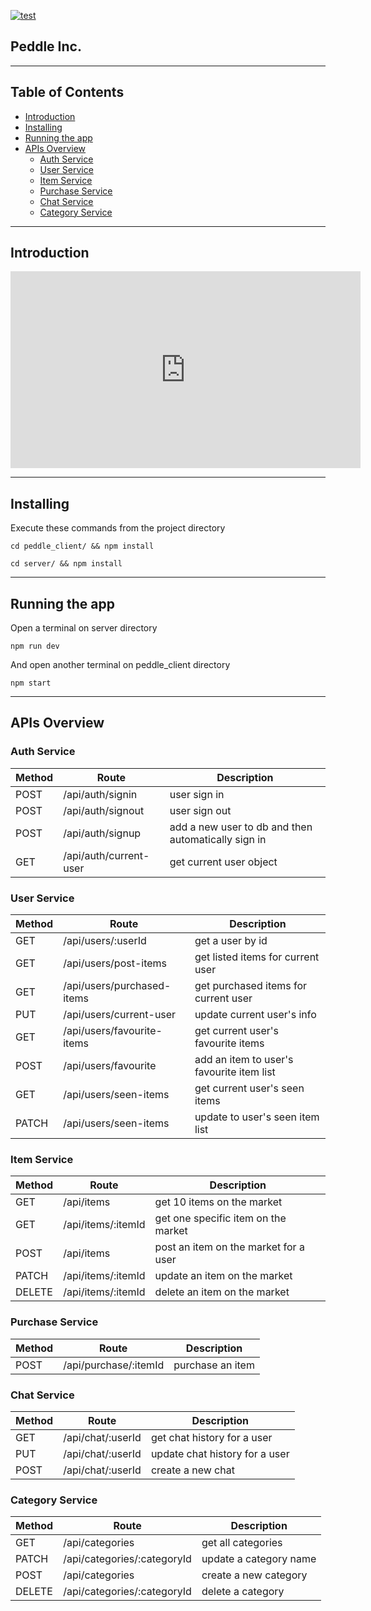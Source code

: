 [![test](https://github.com/SionYoung/peddle/actions/workflows/integrate.yml/badge.svg)](https://github.com/SionYoung/peddle/actions/workflows/integrate.yml)

## Peddle Inc.

---

## Table of Contents
- [Introduction](#introduction)
- [Installing](#installing)
- [Running the app](#running-the-app)
- [APIs Overview](#apis-overview)
	- [Auth Service](#auth-service)
	- [User Service](#user-service)
	- [Item Service](#item-service)
	- [Purchase Service](#purchase-service)
	- [Chat Service](#chat-service)
	- [Category Service](#category-service)

---

## Introduction

<iframe width="560" height="315" src="https://www.youtube.com/embed/ZuK0LSJSYA4" title="YouTube video player" frameborder="0" allow="accelerometer; autoplay; clipboard-write; encrypted-media; gyroscope; picture-in-picture" allowfullscreen></iframe>

---

## Installing

Execute these commands from the project directory

```
cd peddle_client/ && npm install
```

```
cd server/ && npm install
```

---

## Running the app

Open a terminal on server directory

```
npm run dev
```

And open another terminal on peddle_client directory

```
npm start
```

---

## APIs Overview

### Auth Service

| Method | Route | Description |
|---|---|---|
| POST | /api/auth/signin      | user sign in     |
| POST | /api/auth/signout     | user sign out    |
| POST | /api/auth/signup      | add a new user to db and then automatically sign in |
| GET  | /api/auth/current-user | get current user object |


### User Service
| Method | Route | Description |
|---|---|---|
| GET  | /api/users/:userId        | get a user by id |
| GET  | /api/users/post-items      | get listed items for current user |
| GET  | /api/users/purchased-items | get purchased items for current user |
| PUT  | /api/users/current-user    | update current user's info  |
| GET  | /api/users/favourite-items | get current user's favourite items |
| POST | /api/users/favourite       | add an item to user's favourite item list |
| GET  | /api/users/seen-items      | get current user's seen items |
| PATCH | /api/users/seen-items     | update to user's seen item list |

### Item Service
| Method | Route | Description |
|---|---|---|
| GET    | /api/items          | get 10 items on the market            |
| GET    | /api/items/:itemId | get one specific item on the market   |
| POST   | /api/items          | post an item on the market for a user |
| PATCH    | /api/items/:itemId | update an item on the market        |
| DELETE | /api/items/:itemId | delete an item on the market          |

### Purchase Service
| Method | Route | Description |
|---|---|---|
| POST | /api/purchase/:itemId | purchase an item |

### Chat Service
| Method | Route | Description |
|---|---|---|
| GET | /api/chat/:userId | get chat history for a user |
| PUT | /api/chat/:userId | update chat history for a user |
| POST| /api/chat/:userId | create a new chat

### Category Service
| Method | Route | Description |
|---|---|---|
| GET | /api/categories | get all categories |
| PATCH | /api/categories/:categoryId | update a category name |
| POST| /api/categories | create a new category    
| DELETE| /api/categories/:categoryId | delete a category   